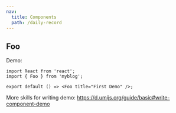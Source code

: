 ```yaml
---
nav:
  title: Components
  path: /daily-record
---
```


## Foo

Demo:

```tsx
import React from 'react';
import { Foo } from 'myblog';

export default () => <Foo title="First Demo" />;
```

More skills for writing demo: https://d.umijs.org/guide/basic#write-component-demo
